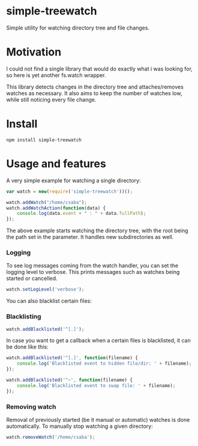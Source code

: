 simple-treewatch
=====================

Simple utility for watching directory tree and file changes.

# Motivation

I could not find a single library that would do exactly what i was looking for, so here is yet another fs.watch wrapper.

This library detects changes in the directory tree and attaches/removes watches as necessary.
It also aims to keep the number of watches low, while still noticing every file change.

# Install

    npm install simple-treewatch

# Usage and features

A very simple example for watching a single directory:

```javascript
var watch = new(require('simple-treewatch'))();

watch.addWatch("/home/csaba");
watch.addWatchAction(function(data) {
    console.log(data.event + " : " + data.fullPath);
});

```

The above example starts watching the directory tree, with the root being the path set in the parameter. It handles new subdirectories as well.

### Logging

To see log messages coming from the watch handler, you can set the logging level to verbose. This prints messages such as watches being started or cancelled.

```javascript
watch.setLogLevel('verbose');
```

You can also blacklist certain files:

### Blacklisting

```javascript
watch.addBlacklisted('^[.]');
```

In case you want to get a callback when a certain files is blacklisted, it can be done like this:

```javascript
watch.addBlacklisted('^[.]', function(filename) {
    console.log('Blacklisted event to hidden file/dir: ' + filename);
});

watch.addBlacklisted('^~', function(filename) {
    console.log('Blacklisted event to swap file: ' + filename);
});
```

### Removing watch

Removal of previously started (be it manual or automatic) watches is done automatically.
To manually stop watching a given directory:

```javascript
watch.removeWatch('/home/csaba');
```